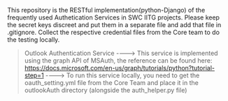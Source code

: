 This repository is the RESTful implementation(python-Django) of the frequently used Authetication Services in SWC IITG projects.
Please keep the secret keys discreet and put them in a separate file and add that file in .gitignore. Collect the respective credential files from the Core team to do the testing locally.

> Outlook Authentication Service
----> This service is implemented using the graph API of MSAuth, the reference can be found here: https://docs.microsoft.com/en-us/graph/tutorials/python?tutorial-step=1
----> To run this service locally, you need to get the oauth_setting.yml file from the Core Team and place it in the outlookAuth directory (alongside the auth_helper.py file)
